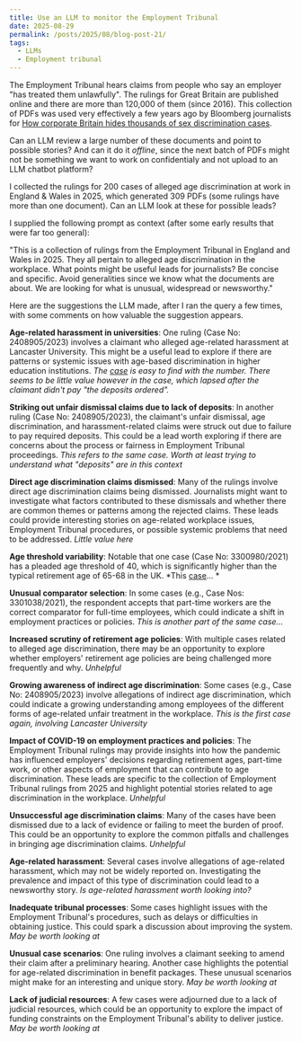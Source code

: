 ```yaml
---
title: Use an LLM to monitor the Employment Tribunal
date: 2025-08-29
permalink: /posts/2025/08/blog-post-21/
tags:
  - LLMs
  - Employment tribunal
---
```


The Employment Tribunal hears claims from people who say an employer "has treated them unlawfully". The rulings for Great Britain are published online and there are more than 120,000 of them (since 2016). This collection of PDFs was used very effectively a few years ago by Bloomberg journalists for [How corporate Britain hides thousands of sex discrimination cases](https://www.bloomberg.com/graphics/2019-uk-sexual-discrimination-settlements/).

Can an LLM review a large number of these documents and point to possible stories? And can it do it *offline*, since the next batch of PDFs might not be something we want to work on confidentialy and not upload to an LLM chatbot platform?

I collected the rulings for 200 cases of alleged age discrimination at work in England & Wales in 2025, which generated 309 PDFs (some rulings have more than one document). Can an LLM look at these for possible leads?

I supplied the following prompt as context (after some early results that were far too general): 

"This is a collection of rulings from the Employment Tribunal in England and Wales in 2025. They all pertain to alleged age discrimination in the workplace. What points might be useful leads for journalists? Be concise and specific. Avoid generalities since we know what the documents are about. We are looking for what is unusual, widespread or newsworthy."

Here are the suggestions the LLM made, after I ran the query a few times, with some comments on how valuable the suggestion appears.

**Age-related harassment in universities**: 
One ruling (Case No: 2408905/2023) involves a claimant who alleged age-related harassment at Lancaster University. This might be a useful lead to explore if there are patterns or systemic issues with age-based discrimination in higher education institutions.
*The [case](https://assets.publishing.service.gov.uk/media/684a9b3824224d02f84137c8/Mrs_R_Wilkinson_v_Lancaster_University_-_2408905_2023_-_Judgment.pdf) is easy to find with the number. There seems to be little value however in the case, which lapsed after the claimant didn't pay "the deposits ordered".*

**Striking out unfair dismissal claims due to lack of deposits**: In another ruling (Case No: 2408905/2023), the claimant's unfair dismissal, age discrimination, and harassment-related claims were struck out due to failure to pay required deposits. This could be a lead worth exploring if there are concerns about the process or fairness in Employment Tribunal proceedings.
*This refers to the same case. Worth at least trying to understand what "deposits" are in this context*

**Direct age discrimination claims dismissed**: Many of the rulings involve direct age discrimination claims being dismissed. Journalists might want to investigate what factors contributed to these dismissals and whether there are common themes or patterns among the rejected claims. These leads could provide interesting stories on age-related workplace issues, Employment Tribunal procedures, or possible systemic problems that need to be addressed.
*Little value here*

**Age threshold variability**: Notable that one case (Case No: 3300980/2021) has a pleaded age threshold of 40, which is significantly higher than the typical retirement age of 65-68 in the UK.
*This [case](https://www.gov.uk/employment-tribunal-decisions/miss-t-donaldson-and-mrs-t-de-mello-v-british-airways-plc-3300980-slash-2021-and-3301038-slash-2021)... *

**Unusual comparator selection**: In some cases (e.g., Case Nos: 3301038/2021), the respondent accepts that part-time workers are the correct comparator for full-time employees, which could indicate a shift in employment practices or policies.
*This is another part of the same case...*

**Increased scrutiny of retirement age policies**: With multiple cases related to alleged age discrimination, there may be an opportunity to explore whether employers' retirement age policies are being challenged more frequently and why.
*Unhelpful*

**Growing awareness of indirect age discrimination**: Some cases (e.g., Case No: 2408905/2023) involve allegations of indirect age discrimination, which could indicate a growing understanding among employees of the different forms of age-related unfair treatment in the workplace.
*This is the first case again, involving Lancaster University*

**Impact of COVID-19 on employment practices and policies**: The Employment Tribunal rulings may provide insights into how the pandemic has influenced employers' decisions regarding retirement ages, part-time work, or other aspects of employment that can contribute to age discrimination. These leads are specific to the collection of Employment Tribunal rulings from 2025 and highlight potential stories related to age discrimination in the workplace.
*Unhelpful*

**Unsuccessful age discrimination claims**: Many of the cases have been dismissed due to a lack of evidence or failing to meet the burden of proof. This could be an opportunity to explore the common pitfalls and challenges in bringing age discrimination claims.
*Unhelpful*

**Age-related harassment**: Several cases involve allegations of age-related harassment, which may not be widely reported on. Investigating the prevalence and impact of this type of discrimination could lead to a newsworthy story.
*Is age-related harassment worth looking into?*

**Inadequate tribunal processes**: Some cases highlight issues with the Employment Tribunal's procedures, such as delays or difficulties in obtaining justice. This could spark a discussion about improving the system.
*May be worth looking at*

**Unusual case scenarios**: One ruling involves a claimant seeking to amend their claim after a preliminary hearing. Another case highlights the potential for age-related discrimination in benefit packages. These unusual scenarios might make for an interesting and unique story.
*May be worth looking at*

**Lack of judicial resources**: A few cases were adjourned due to a lack of judicial resources, which could be an opportunity to explore the impact of funding constraints on the Employment Tribunal's ability to deliver justice.
*May be worth looking at*
